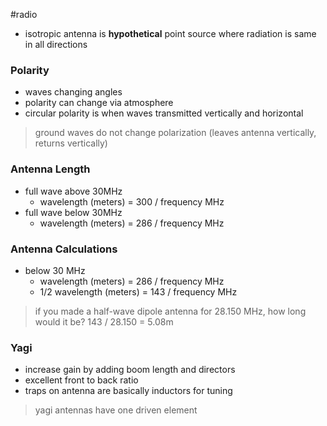 #radio
- isotropic antenna is **hypothetical** point source where radiation is same in all directions
### Polarity
- waves changing angles
- polarity can change via atmosphere
- circular polarity is when waves transmitted vertically and horizontal
> ground waves do not change polarization (leaves antenna vertically, returns vertically)
### Antenna Length
- full wave above 30MHz
	- wavelength (meters) = 300 / frequency MHz
- full wave below 30MHz
	- wavelength (meters) = 286 / frequency MHz
### Antenna Calculations
- below 30 MHz
	- wavelength (meters) = 286 / frequency MHz
	- 1/2 wavelength (meters) = 143 / frequency MHz
> if you made a half-wave dipole antenna for 28.150 MHz, how long would it be?
> 143 / 28.150 = 5.08m
### Yagi
- increase gain by adding boom length and directors
- excellent front to back ratio
- traps on antenna are basically inductors for tuning
> yagi antennas have one driven element
